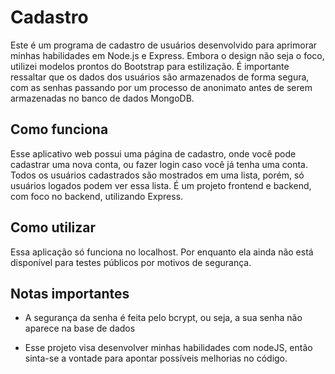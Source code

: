 # Cadastro

Este é um programa de cadastro de usuários desenvolvido para aprimorar minhas habilidades em Node.js e Express. Embora o design não seja o foco, utilizei modelos prontos do Bootstrap para estilização. É importante ressaltar que os dados dos usuários são armazenados de forma segura, com as senhas passando por um processo de anonimato antes de serem armazenadas no banco de dados MongoDB.

## Como funciona
Esse aplicativo web possui uma página de cadastro, onde você pode cadastrar uma nova conta, ou fazer login caso você já tenha uma conta. Todos os usuários cadastrados são mostrados em uma lista, porém, só usuários logados podem ver essa lista. É um projeto frontend e backend, com foco no backend, utilizando Express.

## Como utilizar
Essa aplicação só funciona no localhost. Por enquanto ela ainda não está disponível para testes públicos por motivos de segurança.

## Notas importantes
* A segurança da senha é feita pelo bcrypt, ou seja, a sua senha não aparece na base de dados

* Esse projeto visa desenvolver minhas habilidades com nodeJS, então sinta-se a vontade para apontar possíveis melhorias no código.
